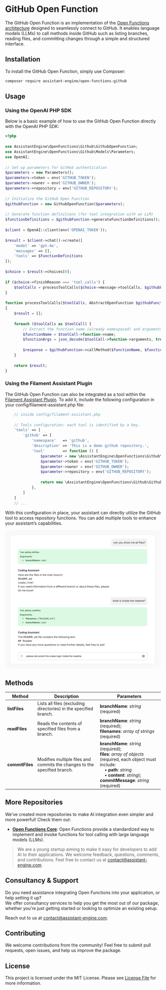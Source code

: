 # GitHub Open Function

The GitHub Open Function is an implementation of the [Open Functions architecture](https://github.com/AssistantEngine/open-functions-core) designed to seamlessly connect to GitHub. It enables language models (LLMs) to call methods inside GitHub such as listing branches, reading files, and committing changes through a simple and structured interface.

## Installation

To install the GitHub Open Function, simply use Composer:

```bash
composer require assistant-engine/open-functions-github
```

## Usage

### Using the OpenAI PHP SDK

Below is a basic example of how to use the GitHub Open Function directly with the OpenAI PHP SDK:

```php
<?php

use AssistantEngine\OpenFunctions\Github\GithubOpenFunction;
use AssistantEngine\OpenFunctions\Github\Models\Parameters;
use OpenAI;

// Set up parameters for GitHub authentication
$parameters = new Parameters();
$parameters->token = env('GITHUB_TOKEN');
$parameters->owner = env('GITHUB_OWNER');
$parameters->repository = env('GITHUB_REPOSITORY');

// Initialize the GitHub Open Function
$githubFunction = new GithubOpenFunction($parameters);

// Generate function definitions (for tool integration with an LLM)
$functionDefinitions = $githubFunction->generateFunctionDefinitions();

$client = OpenAI::client(env('OPENAI_TOKEN'));

$result = $client->chat()->create([
    'model' => 'gpt-4o',
    'messages' => [],
    'tools' => $functionDefinitions
]);

$choice = $result->choices[0];

if ($choice->finishReason === 'tool_calls') {
    $toolCalls = processToolCalls($choice->message->toolCalls, $githubFunction);
} 

function processToolCalls($toolCalls, AbstractOpenFunction $githubFunction)
{
    $result = [];

    foreach ($toolCalls as $toolCall) {
        // Extract the function name (already namespaced) and arguments
        $functionName = $toolCall->function->name;
        $functionArgs = json_decode($toolCall->function->arguments, true);

        $response = $githubFunction->callMethod($functionName, $functionArgs);
    }

    return $result;
}
```

### Using the Filament Assistant Plugin

The GitHub Open Function can also be integrated as a tool within the [Filament Assistant Plugin](https://github.com/AssistantEngine/filament-assistant). To add it, include the following configuration in your config/filament-assistant.php file:

```php
    // inside config/filament-assistant.php
    
    // Tools configuration: each tool is identified by a key.
    'tools' => [
        'github' => [
            'namespace'   => 'github',
            'description' => 'This is a demo github repository.',
            'tool'        => function () {
                $parameter = new \AssistantEngine\OpenFunctions\Github\Models\Parameters();
                $parameter->token = env('GITHUB_TOKEN');
                $parameter->owner = env('GITHUB_OWNER');
                $parameter->repository = env('GITHUB_REPOSITORY');

                return new \AssistantEngine\OpenFunctions\Github\GithubOpenFunction($parameter);
            },
        ]
    ]
    // ...
```

With this configuration in place, your assistant can directly utilize the GitHub tool to access repository functions. You can add multiple tools to enhance your assistant’s capabilities.

![Demo Assistant Example](media/chat.png)

## Methods

| **Method**    | **Description**                                                                                         | **Parameters**                                                                                                                                                                                                                                                                     |
|---------------|---------------------------------------------------------------------------------------------------------|-------------------------------------------------------------------------------------------------------------------------------------------------------------------------------------------------------------------------------------------------------------------------------------|
| **listFiles** | Lists all files (excluding directories) in the specified branch.                                       | **branchName**: *string* (required)                                                                                                                                                                                                                                                  |
| **readFiles** | Reads the contents of specified files from a branch.                                                   | **branchName**: *string* (required); <br> **filenames**: *array of strings* (required)                                                                                                                                                                                             |
| **commitFiles** | Modifies multiple files and commits the changes to the specified branch.                              | **branchName**: *string* (required); <br> **files**: *array of objects* (required, each object must include: <br>&nbsp;&nbsp;&nbsp;&nbsp;• **path**: *string* <br>&nbsp;&nbsp;&nbsp;&nbsp;• **content**: *string*); <br> **commitMessage**: *string* (required) |

## More Repositories

We’ve created more repositories to make AI integration even simpler and more powerful! Check them out:

- **[Open Functions Core](https://github.com/AssistantEngine/open-functions-core)**: Open Functions provide a standardized way to implement and invoke functions for tool calling with large language models (LLMs).

> We are a young startup aiming to make it easy for developers to add AI to their applications. We welcome feedback, questions, comments, and contributions. Feel free to contact us at [contact@assistant-engine.com](mailto:contact@assistant-engine.com).

## Consultancy & Support

Do you need assistance integrating Open Functions into your application, or help setting it up?  
We offer consultancy services to help you get the most out of our package, whether you’re just getting started or looking to optimize an existing setup.

Reach out to us at [contact@assistant-engine.com](mailto:contact@assistant-engine.com).

## Contributing

We welcome contributions from the community! Feel free to submit pull requests, open issues, and help us improve the package.

## License

This project is licensed under the MIT License. Please see [License File](LICENSE.md) for more information.
